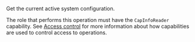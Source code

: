 Get the current active system configuration.

The role that performs this operation must have the `CapInfoReader` capability.
See [Access control](/data-security/identity-and-access-management#access-control) for more information about how
capabilities are used to control access to operations.